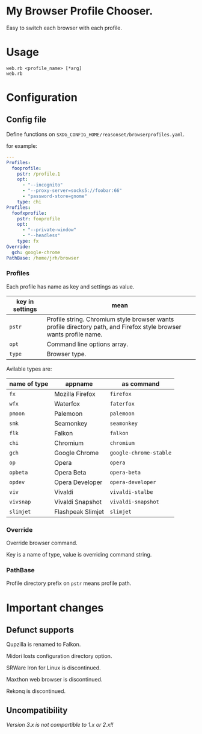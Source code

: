 # My Browser Profile Chooser.
Easy to switch each browser with each profile.

# Usage

```
web.rb <profile_name> [*arg]
web.rb
```

# Configuration

## Config file

Define functions on `$XDG_CONFIG_HOME/reasonset/browserprofiles.yaml`.

for example:

```yaml
---
Profiles:
  fooprofile:
    pstr: /profile.1
    opt:
      - "--incognito"
      - "--proxy-server=socks5://foobar:66"
      - "password-store=gnome"
    type: chi
Profiles:
  foofxprofile:
    pstr: fooprofile
    opt:
      - "--private-window"
      - "--headless"
    type: fx
Override:
  gch: google-chrome
PathBase: /home/jrh/browser
```

### Profiles

Each profile has name as key and settings as value.

|key in settings|mean|
|-------|---------------------------|
|`pstr`|Profile string. Chromium style browser wants profile directory path, and Firefox style browser wants profile name.|
|`opt`|Command line options array.|
|`type`|Browser type.|

Avilable types are:

|name of type|appname|as command|
|-----|--------|-----------------|
|`fx`|Mozilla Firefox|`firefox`|
|`wfx`|Waterfox|`faterfox`|
|`pmoon`|Palemoon|`palemoon`|
|`smk`|Seamonkey|`seamonkey`|
|`flk`|Falkon|`falkon`|
|`chi`|Chromium|`chromium`|
|`gch`|Google Chrome|`google-chrome-stable`|
|`op`|Opera|`opera`|
|`opbeta`|Opera Beta|`opera-beta`|
|`opdev`|Opera Developer|`opera-developer`|
|`viv`|Vivaldi|`vivaldi-stalbe`|
|`vivsnap`|Vivaldi Snapshot|`vivaldi-snapshot`|
|`slimjet`|Flashpeak Slimjet|`slimjet`|

### Override

Override browser command.

Key is a name of type, value is overriding command string.

### PathBase

Profile directory prefix on `pstr` means profile path.

# Important changes

## Defunct supports

Qupzilla is renamed to Falkon.

Midori losts configuration directory option.

SRWare Iron for Linux is discontinued.

Maxthon web browser is discontinued.

Rekonq is discontinued.

## Uncompatibility

*Version 3.x is not compartible to 1.x or 2.x!!*


